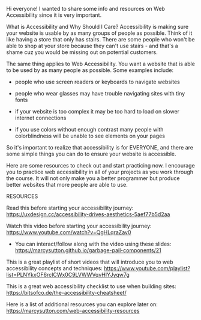 Hi everyone! I wanted to share some info and resources on Web Accessibility since it is very important.

What is Accessibility and Why Should I Care?
Accessibility is making sure your website is usable by as many groups of people as possible. Think of it like having a store that only has stairs. There are some people who won't be able to shop at your store because they can't use stairs - and that's a shame cuz you would be missing out on potential customers.

The same thing applies to Web Accessibility. You want a website that is able to be used by as many people as possible. Some examples include:

- people who use screen readers or keyboards to navigate websites

- people who wear glasses may have trouble navigating sites with tiny fonts

- if your website is too complex it may be too hard to load on slower internet connections

- if you use colors without enough contrast many people with colorblindness will be unable to see elements on your pages

So it's important to realize that accessibility is for EVERYONE, and there are some simple things you can do to ensure your website is accessible.

Here are some resources to check out and start practicing now. I encourage you to practice web accessibility in all of your projects as you work through the course. It will not only make you a better programmer but produce better websites that more people are able to use.

RESOURCES

Read this before starting your accessibility journey:
https://uxdesign.cc/accessibility-drives-aesthetics-5aef77b5d2aa

Watch this video before starting your accessibility journey:
https://www.youtube.com/watch?v=QgHLqraZav0

- You can interact/follow along with the video using these slides: https://marcysutton.github.io/garbage-pail-components/21

This is a great playlist of short videos that will introduce you to web accessibility concepts and techniques:
https://www.youtube.com/playlist?list=PLNYkxOF6rcICWx0C9LVWWVqvHlYJyqw7g

This is a great web accessibility checklist to use when building sites:
https://bitsofco.de/the-accessibility-cheatsheet/

Here is a list of additional resources you can explore later on:
https://marcysutton.com/web-accessibility-resources
